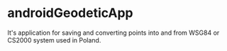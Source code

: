 # androidGeodeticApp

It's application for saving and converting points into and from WSG84 or CS2000 system used in Poland.
